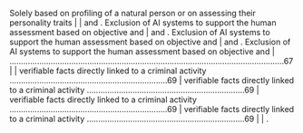 Solely based on profiling of a natural person or on assessing their personality traits                                                                                                                                                                                                                                           |
| and . Exclusion of AI systems to support the human assessment based on objective and                                                                                                                                                                                                                                               | and . Exclusion of AI systems to support the human assessment based on objective and                                                                                                                                                                                                                                               | and . Exclusion of AI systems to support the human assessment based on objective and                                                                                                                                                                                                                                               | ........................................................................................................................67                                                                                                                                                                                                              |
| verifiable facts directly linked to a criminal activity .....................................................................69                                                                                                                                                                                                         | verifiable facts directly linked to a criminal activity .....................................................................69                                                                                                                                                                                                         | verifiable facts directly linked to a criminal activity .....................................................................69                                                                                                                                                                                                         | verifiable facts directly linked to a criminal activity .....................................................................69                                                                                                                                                                                                         |
| . 